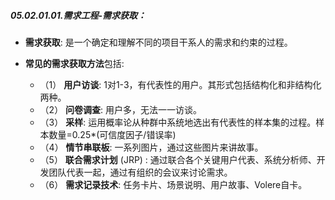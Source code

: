 ##### 05.02.01.01.需求工程-需求获取：

- **需求获取**: 是一个确定和理解不同的项目干系人的需求和约束的过程。

- **常见的需求获取方法**包括:
  
  - （1） **用户访谈**: 1对1-3，有代表性的用户。其形式包括结构化和非结构化两种。
  - （2） **问卷调查**: 用户多，无法一一访谈。
  - （3） **采样**: 运用概率论从种群中系统地选出有代表性的样本集的过程。样本数量=0.25*(可信度因子/错误率)
  - （4） **情节串联板**: 一系列图片，通过这些图片来讲故事。
  - （5） **联合需求计划** (JRP) : 通过联合各个关键用户代表、系统分析师、开发团队代表一起，通过有组织的会议来讨论需求。
  - （6） **需求记录技术**: 任务卡片、场景说明、用户故事、Volere自卡。
